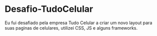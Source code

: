 # Desafio-TudoCelular
Eu fui desafiado pela empresa Tudo Celular a criar um novo layout para suas paginas de celulares, utilizei CSS, JS e alguns frameworks.
